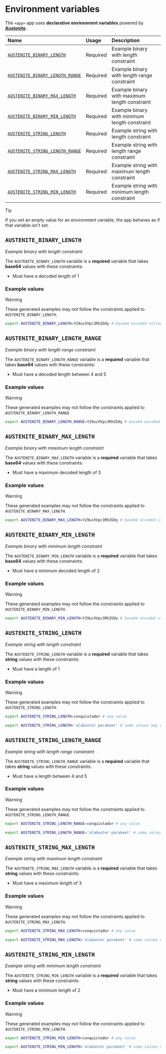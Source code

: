 # Environment variables

The `<app>` app uses **declarative environment variables** powered by
**[Austenite]**.

[austenite]: https://github.com/ezzatron/austenite

| Name                                                              | Usage    | Description                                   |
| :---------------------------------------------------------------- | :------- | :-------------------------------------------- |
| [`AUSTENITE_BINARY_LENGTH`](#AUSTENITE_BINARY_LENGTH)             | Required | Example binary with length constraint         |
| [`AUSTENITE_BINARY_LENGTH_RANGE`](#AUSTENITE_BINARY_LENGTH_RANGE) | Required | Example binary with length range constraint   |
| [`AUSTENITE_BINARY_MAX_LENGTH`](#AUSTENITE_BINARY_MAX_LENGTH)     | Required | Example binary with maximum length constraint |
| [`AUSTENITE_BINARY_MIN_LENGTH`](#AUSTENITE_BINARY_MIN_LENGTH)     | Required | Example binary with minimum length constraint |
| [`AUSTENITE_STRING_LENGTH`](#AUSTENITE_STRING_LENGTH)             | Required | Example string with length constraint         |
| [`AUSTENITE_STRING_LENGTH_RANGE`](#AUSTENITE_STRING_LENGTH_RANGE) | Required | Example string with length range constraint   |
| [`AUSTENITE_STRING_MAX_LENGTH`](#AUSTENITE_STRING_MAX_LENGTH)     | Required | Example string with maximum length constraint |
| [`AUSTENITE_STRING_MIN_LENGTH`](#AUSTENITE_STRING_MIN_LENGTH)     | Required | Example string with minimum length constraint |

> [!TIP]
> If you set an empty value for an environment variable, the app behaves as if
> that variable isn't set.

## `AUSTENITE_BINARY_LENGTH`

_Example binary with length constraint_

The `AUSTENITE_BINARY_LENGTH` variable is a **required** variable
that takes **base64** values with these constraints:

- Must have a decoded length of 1

### Example values

> [!WARNING]
> These generated examples may not follow the constraints applied to
> `AUSTENITE_BINARY_LENGTH`.

```sh
export AUSTENITE_BINARY_LENGTH=Y29ucXVpc3RhZG9y # base64 encoded string
```

## `AUSTENITE_BINARY_LENGTH_RANGE`

_Example binary with length range constraint_

The `AUSTENITE_BINARY_LENGTH_RANGE` variable is a **required** variable
that takes **base64** values with these constraints:

- Must have a decoded length between 4 and 5

### Example values

> [!WARNING]
> These generated examples may not follow the constraints applied to
> `AUSTENITE_BINARY_LENGTH_RANGE`.

```sh
export AUSTENITE_BINARY_LENGTH_RANGE=Y29ucXVpc3RhZG9y # base64 encoded string
```

## `AUSTENITE_BINARY_MAX_LENGTH`

_Example binary with maximum length constraint_

The `AUSTENITE_BINARY_MAX_LENGTH` variable is a **required** variable
that takes **base64** values with these constraints:

- Must have a maximum decoded length of 3

### Example values

> [!WARNING]
> These generated examples may not follow the constraints applied to
> `AUSTENITE_BINARY_MAX_LENGTH`.

```sh
export AUSTENITE_BINARY_MAX_LENGTH=Y29ucXVpc3RhZG9y # base64 encoded string
```

## `AUSTENITE_BINARY_MIN_LENGTH`

_Example binary with minimum length constraint_

The `AUSTENITE_BINARY_MIN_LENGTH` variable is a **required** variable
that takes **base64** values with these constraints:

- Must have a minimum decoded length of 2

### Example values

> [!WARNING]
> These generated examples may not follow the constraints applied to
> `AUSTENITE_BINARY_MIN_LENGTH`.

```sh
export AUSTENITE_BINARY_MIN_LENGTH=Y29ucXVpc3RhZG9y # base64 encoded string
```

## `AUSTENITE_STRING_LENGTH`

_Example string with length constraint_

The `AUSTENITE_STRING_LENGTH` variable is a **required** variable
that takes **string** values with these constraints:

- Must have a length of 1

### Example values

> [!WARNING]
> These generated examples may not follow the constraints applied to
> `AUSTENITE_STRING_LENGTH`.

```sh
export AUSTENITE_STRING_LENGTH=conquistador # any value
```

```sh
export AUSTENITE_STRING_LENGTH='alabaster parakeet' # some values may need escaping
```

## `AUSTENITE_STRING_LENGTH_RANGE`

_Example string with length range constraint_

The `AUSTENITE_STRING_LENGTH_RANGE` variable is a **required** variable
that takes **string** values with these constraints:

- Must have a length between 4 and 5

### Example values

> [!WARNING]
> These generated examples may not follow the constraints applied to
> `AUSTENITE_STRING_LENGTH_RANGE`.

```sh
export AUSTENITE_STRING_LENGTH_RANGE=conquistador # any value
```

```sh
export AUSTENITE_STRING_LENGTH_RANGE='alabaster parakeet' # some values may need escaping
```

## `AUSTENITE_STRING_MAX_LENGTH`

_Example string with maximum length constraint_

The `AUSTENITE_STRING_MAX_LENGTH` variable is a **required** variable
that takes **string** values with these constraints:

- Must have a maximum length of 3

### Example values

> [!WARNING]
> These generated examples may not follow the constraints applied to
> `AUSTENITE_STRING_MAX_LENGTH`.

```sh
export AUSTENITE_STRING_MAX_LENGTH=conquistador # any value
```

```sh
export AUSTENITE_STRING_MAX_LENGTH='alabaster parakeet' # some values may need escaping
```

## `AUSTENITE_STRING_MIN_LENGTH`

_Example string with minimum length constraint_

The `AUSTENITE_STRING_MIN_LENGTH` variable is a **required** variable
that takes **string** values with these constraints:

- Must have a minimum length of 2

### Example values

> [!WARNING]
> These generated examples may not follow the constraints applied to
> `AUSTENITE_STRING_MIN_LENGTH`.

```sh
export AUSTENITE_STRING_MIN_LENGTH=conquistador # any value
```

```sh
export AUSTENITE_STRING_MIN_LENGTH='alabaster parakeet' # some values may need escaping
```
